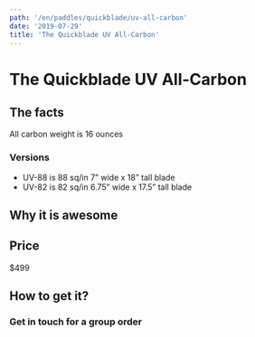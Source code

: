 ```yaml
---
path: '/en/paddles/quickblade/uv-all-carbon'
date: '2019-07-29'
title: 'The Quickblade UV All-Carbon'
---
```


# The Quickblade UV All-Carbon

## The facts

All carbon weight is 16 ounces

### Versions

- UV-88 is 88 sq/in 7” wide x 18” tall blade
- UV-82 is 82 sq/in 6.75” wide x 17.5” tall blade

## Why it is awesome

## Price

\$499

## How to get it?

### Get in touch for a group order
